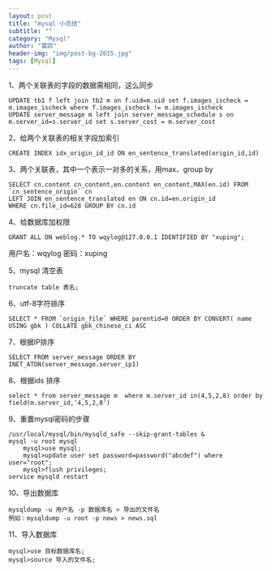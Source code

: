 ```yaml
---
layout: post
title: "mysql 小总结"
subtitle: ""
category: "Mysql"
author: "寞踪"
header-img: "img/post-bg-2015.jpg"
tags: [Mysql]
---
```


1、两个关联表的字段的数据需相同，这么同步

    UPDATE tb1 f left join tb2 m on f.uid=m.uid set f.images_ischeck = m.images_ischeck where f.images_ischeck != m.images_ischeck
    UPDATE server_message m left join server_message_schedule s on m.server_id=s.server_id set s.server_cost = m.server_cost

2、给两个关联表的相关字段加索引

    CREATE INDEX idx_origin_id_id ON en_sentence_translated(origin_id,id)

3、两个关联表，其中一个表示一对多的关系，用max、group by

    SELECT cn.content cn_content,en.content en_content,MAX(en.id) FROM `cn_sentence_origin` cn
    LEFT JOIN en_sentence_translated en ON cn.id=en.origin_id 
    WHERE cn.file_id=628 GROUP BY cn.id

4、给数据库加权限

    GRANT ALL ON weblog.* TO wqylog@127.0.0.1 IDENTIFIED BY "xuping";

用户名：wqylog  密码：xuping

5、mysql 清空表

    truncate table 表名;

6、utf-8字符排序

    SELECT * FROM `origin_file` WHERE parentid=0 ORDER BY CONVERT( name USING gbk ) COLLATE gbk_chinese_ci ASC

7、根据IP排序

    SELECT FROM server_message ORDER BY INET_ATON(server_message.server_ip1)

8、根据ids 排序

    select * from server_message m  where m.server_id in(4,5,2,8) order by field(m.server_id,'4,5,2,8')

9、重置mysql密码的步骤

    /usr/local/mysql/bin/mysqld_safe --skip-grant-tables &
    mysql -u root mysql
        mysql>use mysql;
        mysql>update user set password=password("abcdef") where user="root";
        mysql>flush privileges;
    service mysqld restart

10、导出数据库
    
    mysqldump -u 用户名 -p 数据库名 > 导出的文件名
    例如：mysqldump -u root -p news > news.sql

11、导入数据库

    mysql>use 目标数据库名;
    mysql>source 导入的文件名;


